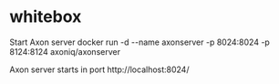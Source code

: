 # whitebox

Start Axon server
docker run -d --name axonserver -p 8024:8024 -p 8124:8124 axoniq/axonserver

Axon server starts in port http://localhost:8024/